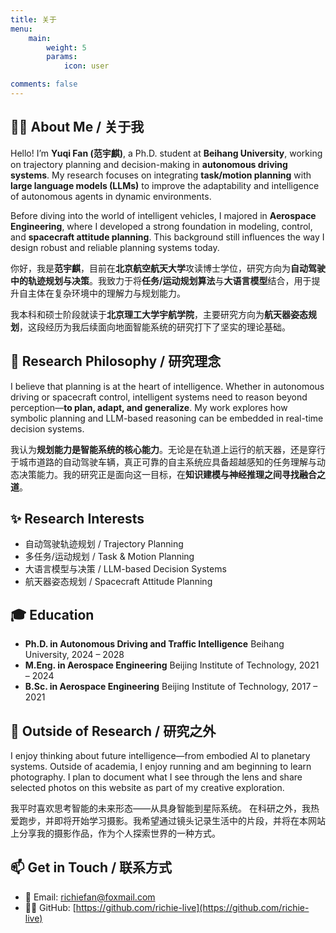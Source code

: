 ```yaml
---
title: 关于
menu:
    main: 
        weight: 5
        params:
            icon: user

comments: false
---
```




## 🧑‍🚀 About Me / 关于我

Hello! I’m **Yuqi Fan (范宇麒)**, a Ph.D. student at **Beihang University**, working on trajectory planning and decision-making in **autonomous driving systems**. My research focuses on integrating **task/motion planning** with **large language models (LLMs)** to improve the adaptability and intelligence of autonomous agents in dynamic environments.

Before diving into the world of intelligent vehicles, I majored in **Aerospace Engineering**, where I developed a strong foundation in modeling, control, and **spacecraft attitude planning**. This background still influences the way I design robust and reliable planning systems today.



你好，我是**范宇麒**，目前在**北京航空航天大学**攻读博士学位，研究方向为**自动驾驶中的轨迹规划与决策**。我致力于将**任务/运动规划算法**与**大语言模型**结合，用于提升自主体在复杂环境中的理解力与规划能力。

我本科和硕士阶段就读于**北京理工大学宇航学院**，主要研究方向为**航天器姿态规划**，这段经历为我后续面向地面智能系统的研究打下了坚实的理论基础。



## 🧠 Research Philosophy / 研究理念

I believe that planning is at the heart of intelligence. Whether in autonomous driving or spacecraft control, intelligent systems need to reason beyond perception—**to plan, adapt, and generalize**. My work explores how symbolic planning and LLM-based reasoning can be embedded in real-time decision systems.

我认为**规划能力是智能系统的核心能力**。无论是在轨道上运行的航天器，还是穿行于城市道路的自动驾驶车辆，真正可靠的自主系统应具备超越感知的任务理解与动态决策能力。我的研究正是面向这一目标，在**知识建模与神经推理之间寻找融合之道**。



## ✨ Research Interests

* 自动驾驶轨迹规划 / Trajectory Planning
* 多任务/运动规划 / Task & Motion Planning
* 大语言模型与决策 / LLM-based Decision Systems
* 航天器姿态规划 / Spacecraft Attitude Planning

## 🎓 Education

* **Ph.D. in Autonomous Driving and Traffic Intelligence**
  Beihang University, 2024 – 2028
* **M.Eng. in Aerospace Engineering**
  Beijing Institute of Technology, 2021 – 2024
* **B.Sc. in Aerospace Engineering**
  Beijing Institute of Technology, 2017 – 2021


## 🌱 Outside of Research / 研究之外

I enjoy thinking about future intelligence—from embodied AI to planetary systems.
Outside of academia, I enjoy running and am beginning to learn photography. I plan to document what I see through the lens and share selected photos on this website as part of my creative exploration.

我平时喜欢思考智能的未来形态——从具身智能到星际系统。
在科研之外，我热爱跑步，并即将开始学习摄影。我希望通过镜头记录生活中的片段，并将在本网站上分享我的摄影作品，作为个人探索世界的一种方式。



## 📫 Get in Touch / 联系方式

* 📮 Email: [richiefan@foxmail.com](richiefan@foxmail.com)
* 🧑‍💻 GitHub: [https://github.com/richie-live](https://github.com/richie-live)

